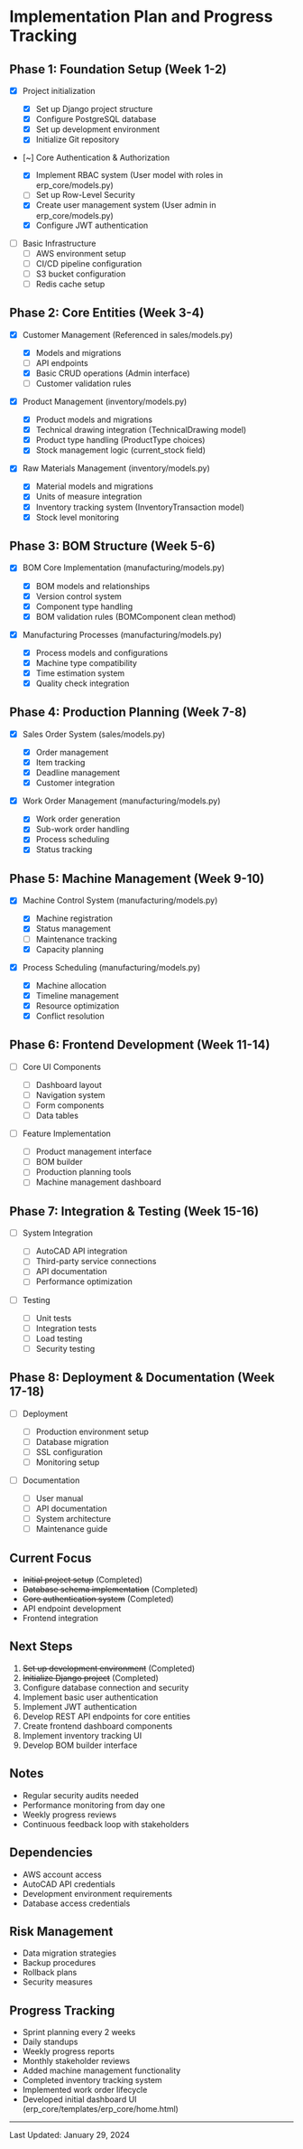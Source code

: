 # Implementation Plan and Progress Tracking

## Phase 1: Foundation Setup (Week 1-2)

- [x] Project initialization

  - [x] Set up Django project structure
  - [x] Configure PostgreSQL database
  - [x] Set up development environment
  - [x] Initialize Git repository

- [~] Core Authentication & Authorization

  - [x] Implement RBAC system (User model with roles in erp_core/models.py)
  - [ ] Set up Row-Level Security
  - [x] Create user management system (User admin in erp_core/models.py)
  - [x] Configure JWT authentication

- [ ] Basic Infrastructure
  - [ ] AWS environment setup
  - [ ] CI/CD pipeline configuration
  - [ ] S3 bucket configuration
  - [ ] Redis cache setup

## Phase 2: Core Entities (Week 3-4)

- [x] Customer Management (Referenced in sales/models.py)

  - [x] Models and migrations
  - [ ] API endpoints
  - [x] Basic CRUD operations (Admin interface)
  - [ ] Customer validation rules

- [x] Product Management (inventory/models.py)

  - [x] Product models and migrations
  - [x] Technical drawing integration (TechnicalDrawing model)
  - [x] Product type handling (ProductType choices)
  - [x] Stock management logic (current_stock field)

- [x] Raw Materials Management (inventory/models.py)

  - [x] Material models and migrations
  - [x] Units of measure integration
  - [x] Inventory tracking system (InventoryTransaction model)
  - [x] Stock level monitoring

## Phase 3: BOM Structure (Week 5-6)

- [x] BOM Core Implementation (manufacturing/models.py)

  - [x] BOM models and relationships
  - [x] Version control system
  - [x] Component type handling
  - [x] BOM validation rules (BOMComponent clean method)

- [x] Manufacturing Processes (manufacturing/models.py)

  - [x] Process models and configurations
  - [x] Machine type compatibility
  - [x] Time estimation system
  - [x] Quality check integration

## Phase 4: Production Planning (Week 7-8)

- [x] Sales Order System (sales/models.py)

  - [x] Order management
  - [x] Item tracking
  - [x] Deadline management
  - [x] Customer integration

- [x] Work Order Management (manufacturing/models.py)

  - [x] Work order generation
  - [x] Sub-work order handling
  - [x] Process scheduling
  - [x] Status tracking

## Phase 5: Machine Management (Week 9-10)

- [x] Machine Control System (manufacturing/models.py)

  - [x] Machine registration
  - [x] Status management
  - [ ] Maintenance tracking
  - [x] Capacity planning

- [x] Process Scheduling (manufacturing/models.py)

  - [x] Machine allocation
  - [x] Timeline management
  - [x] Resource optimization
  - [x] Conflict resolution

## Phase 6: Frontend Development (Week 11-14)

- [ ] Core UI Components

  - [ ] Dashboard layout
  - [ ] Navigation system
  - [ ] Form components
  - [ ] Data tables

- [ ] Feature Implementation
  - [ ] Product management interface
  - [ ] BOM builder
  - [ ] Production planning tools
  - [ ] Machine management dashboard

## Phase 7: Integration & Testing (Week 15-16)

- [ ] System Integration

  - [ ] AutoCAD API integration
  - [ ] Third-party service connections
  - [ ] API documentation
  - [ ] Performance optimization

- [ ] Testing
  - [ ] Unit tests
  - [ ] Integration tests
  - [ ] Load testing
  - [ ] Security testing

## Phase 8: Deployment & Documentation (Week 17-18)

- [ ] Deployment

  - [ ] Production environment setup
  - [ ] Database migration
  - [ ] SSL configuration
  - [ ] Monitoring setup

- [ ] Documentation
  - [ ] User manual
  - [ ] API documentation
  - [ ] System architecture
  - [ ] Maintenance guide

## Current Focus

- ~~Initial project setup~~ (Completed)
- ~~Database schema implementation~~ (Completed)
- ~~Core authentication system~~ (Completed)
- API endpoint development
- Frontend integration

## Next Steps

1. ~~Set up development environment~~ (Completed)
2. ~~Initialize Django project~~ (Completed)
3. Configure database connection and security
4. Implement basic user authentication
5. Implement JWT authentication
6. Develop REST API endpoints for core entities
7. Create frontend dashboard components
8. Implement inventory tracking UI
9. Develop BOM builder interface

## Notes

- Regular security audits needed
- Performance monitoring from day one
- Weekly progress reviews
- Continuous feedback loop with stakeholders

## Dependencies

- AWS account access
- AutoCAD API credentials
- Development environment requirements
- Database access credentials

## Risk Management

- Data migration strategies
- Backup procedures
- Rollback plans
- Security measures

## Progress Tracking

- Sprint planning every 2 weeks
- Daily standups
- Weekly progress reports
- Monthly stakeholder reviews
- Added machine management functionality
- Completed inventory tracking system
- Implemented work order lifecycle
- Developed initial dashboard UI (erp_core/templates/erp_core/home.html)

---

Last Updated: January 29, 2024
